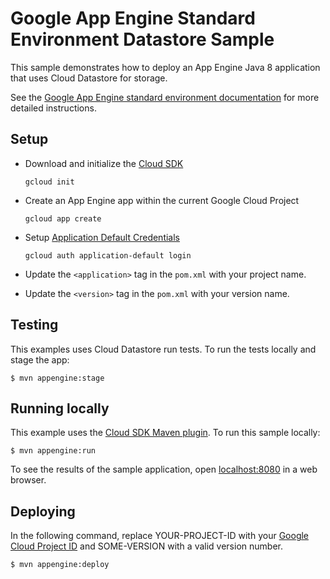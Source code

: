 # Google App Engine Standard Environment Datastore Sample

This sample demonstrates how to deploy an App Engine Java 8 application that
uses Cloud Datastore for storage.

See the [Google App Engine standard environment documentation][ae-docs] for more
detailed instructions.

[ae-docs]: https://cloud.google.com/appengine/docs/java/

## Setup

*   Download and initialize the [Cloud SDK](https://cloud.google.com/sdk/)

    `gcloud init`

*   Create an App Engine app within the current Google Cloud Project

    `gcloud app create`

*   Setup [Application Default
    Credentials](https://developers.google.com/identity/protocols/application-default-credentials)

    `gcloud auth application-default login`

*   Update the `<application>` tag in the `pom.xml` with your project name.

*   Update the `<version>` tag in the `pom.xml` with your version name.

## Testing

This examples uses Cloud Datastore run tests. To run the tests locally and stage
the app:

    $ mvn appengine:stage

## Running locally

This example uses the [Cloud SDK Maven
plugin](https://cloud.google.com/appengine/docs/java/tools/using-maven). To run
this sample locally:

    $ mvn appengine:run

To see the results of the sample application, open
[localhost:8080](http://localhost:8080) in a web browser.

## Deploying

In the following command, replace YOUR-PROJECT-ID with your [Google Cloud
Project ID](https://developers.google.com/console/help/new/#projectnumber) and
SOME-VERSION with a valid version number.

    $ mvn appengine:deploy
